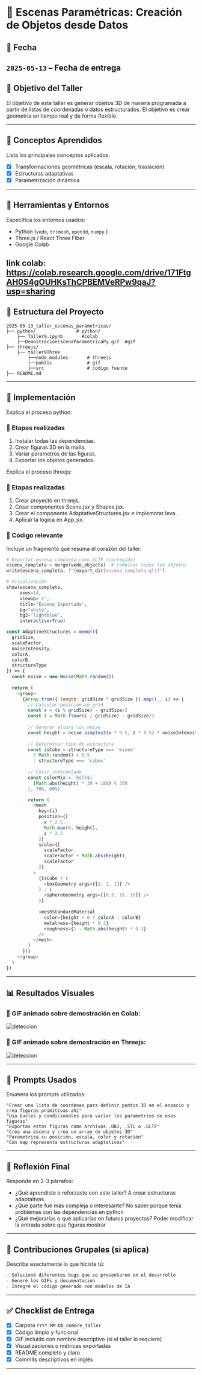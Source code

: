 # 🧪 Escenas Paramétricas: Creación de Objetos desde Datos

## 📅 Fecha
`2025-05-13` – Fecha de entrega 
---

## 🎯 Objetivo del Taller

El objetivo de este taller es generar objetos 3D de manera programada a partir de listas de coordenadas o datos estructurados. El objetivo es crear geometría en tiempo real y de forma flexible.

---

## 🧠 Conceptos Aprendidos

Lista los principales conceptos aplicados:

- [x] Transformaciones geométricas (escala, rotación, traslación)
- [x] Estructuras adaptativas
- [x] Parametrización dinámica

---

## 🔧 Herramientas y Entornos

Especifica los entornos usados:

- Python (`vedo`, `trimesh`, `open3d`, `numpy`.)
- Three.js / React Three Fiber
-  Google Colab

link colab:
https://colab.research.google.com/drive/171FtgAH0S4gOUHKsThCPBEMVeRPw9qaJ?usp=sharing
---

## 📁 Estructura del Proyecto

```
2025-05-13_taller_escenas_parametricas/
├── python/               # python/
    ├── Taller9.ipynb       #colab
    ├──DemostraciónEscenaParametricaPy.gif  #gif
├── threejs/
    ├── taller9Three
        ├──node_modules       # threejs
        ├──public             # gif
        ├──src                # codigo fuente
├── README.md
```


---

## 🧪 Implementación

Explica el proceso python:

### 🔹 Etapas realizadas
1. Instalar todas las dependencias.
2. Crear figuras 3D en la malla.
3. Variar parametros de las figuras.
4. Exportar los objetos generados.

Explica el proceso threejs:

### 🔹 Etapas realizadas
1. Crear proyecto en threejs.
2. Crear componentes Scene.jsx y Shapes.jsx.
3. Crear el componente AdaptativeStructures.jsx e implemntar leva.
4. Aplicar la lógica en App.jsx.
### 🔹 Código relevante

Incluye un fragmento que resuma el corazón del taller:

```python
# Exportar escena completa como GLTF (corregido)
escena_completa = merge(vedo_objects)  # Combinar todos los objetos
write(escena_completa, f"{export_dir}escena_completa.gltf")

# Visualización
show(escena_completa,
     axes=14,
     viewup='z',
     title="Escena Exportada",
     bg="white",
     bg2="lightblue",
     interactive=True)
```
``` js
const AdaptiveStructures = memo(({
  gridSize,
  scaleFactor,
  noiseIntensity,
  colorA,
  colorB,
  structureType
}) => {
  const noise = new Noise(Math.random())
  
  return (
    <group>
      {Array.from({ length: gridSize * gridSize }).map((_, i) => {
        // Calcular posición en grid
        const x = (i % gridSize) - gridSize/2
        const z = Math.floor(i / gridSize) - gridSize/2
        
        // Generar altura con noise
        const height = noise.simplex2(x * 0.5, z * 0.5) * noiseIntensity
        
        // Determinar tipo de estructura
        const isCube = structureType === 'mixed' 
          ? Math.random() > 0.5 
          : structureType === 'cubes'
        
        // Color interpolado
        const colorMix = `hsl(${
          (Math.abs(height) * 30 + 180) % 360
        }, 70%, 60%)`

        return (
          <mesh
            key={i}
            position={[
              x * 2.5, 
              Math.max(0, height), 
              z * 2.5
            ]}
            scale={[
              scaleFactor,
              scaleFactor + Math.abs(height),
              scaleFactor
            ]}
          >
            {isCube ? (
              <boxGeometry args={[1, 1, 1]} />
            ) : (
              <sphereGeometry args={[0.5, 16, 16]} />
            )}
            
            <meshStandardMaterial 
              color={height > 0 ? colorA : colorB}
              metalness={height * 0.2}
              roughness={1 - Math.abs(height) * 0.3}
            />
          </mesh>
        )
      })}
    </group>
  )
})
```

---

## 📊 Resultados Visuales

### 📌 GIF animado sobre demostración en Colab:


![deteccion](./python/DemostracionEscenaParametricaPy.gif)

### 📌 GIF animado sobre demostración en Threejs:


![deteccion](./threejs/taller9Three/public/DemostracionEscenaParametricaThree.gif)


---

## 🧩 Prompts Usados

Enumera los prompts utilizados:

```text
"Crear una lista de coordenas para definir puntos 3D en el espacio y crea figuras primitivas ahí"
"Usa bucles y condicionales para variar los parametrios de esas figuras"
"Exportas estas figuras como archivos .OBJ, .STL o .GLTF"
"Crea una escena y crea un array de objetos 3D"
"Parametriza su posición, escala, color y rotación"
"Con map representa estructuras adaptativas"
```


---

## 💬 Reflexión Final

Responde en 2-3 párrafos:

- ¿Qué aprendiste o reforzaste con este taller? A crear estructuras adaptativas
- ¿Qué parte fue más compleja o interesante? No saber porque tenía problemas con las dependencias en python
- ¿Qué mejorarías o qué aplicarías en futuros proyectos? Poder modificar la entrada sobre que figuras mostrar

---

## 👥 Contribuciones Grupales (si aplica)

Describe exactamente lo que hiciste tú:

```markdown
- Solucioné diferentes bugs que se presentaron en el desarrollo
- Generé los GIFs y documentación
- Integré el código generado con modelos de IA
```

---

## ✅ Checklist de Entrega

- [x] Carpeta `YYYY-MM-DD_nombre_taller`
- [x] Código limpio y funcional
- [x] GIF incluido con nombre descriptivo (si el taller lo requiere)
- [x] Visualizaciones o métricas exportadas
- [x] README completo y claro
- [x] Commits descriptivos en inglés

---